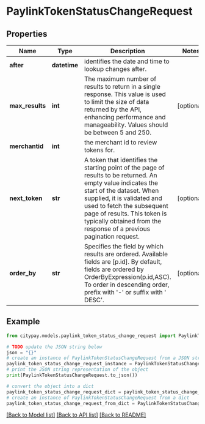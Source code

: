 # PaylinkTokenStatusChangeRequest


## Properties

Name | Type | Description | Notes
------------ | ------------- | ------------- | -------------
**after** | **datetime** | identifies the date and time to lookup changes after. | 
**max_results** | **int** | The maximum number of results to return in a single response. This value is used to limit the size of data returned by the API, enhancing performance and manageability. Values should be between 5 and 250. | [optional] 
**merchantid** | **int** | the merchant id to review tokens for. | 
**next_token** | **str** | A token that identifies the starting point of the page of results to be returned. An empty value indicates the start of the dataset. When supplied, it is validated and used to fetch the subsequent page of results. This token is typically obtained from the response of a previous pagination request. | [optional] 
**order_by** | **str** | Specifies the field by which results are ordered. Available fields are [p.id]. By default, fields are ordered by OrderByExpression(p.id,ASC). To order in descending order, prefix with &#39;-&#39; or suffix with &#39; DESC&#39;. | [optional] 

## Example

```python
from citypay.models.paylink_token_status_change_request import PaylinkTokenStatusChangeRequest

# TODO update the JSON string below
json = "{}"
# create an instance of PaylinkTokenStatusChangeRequest from a JSON string
paylink_token_status_change_request_instance = PaylinkTokenStatusChangeRequest.from_json(json)
# print the JSON string representation of the object
print(PaylinkTokenStatusChangeRequest.to_json())

# convert the object into a dict
paylink_token_status_change_request_dict = paylink_token_status_change_request_instance.to_dict()
# create an instance of PaylinkTokenStatusChangeRequest from a dict
paylink_token_status_change_request_from_dict = PaylinkTokenStatusChangeRequest.from_dict(paylink_token_status_change_request_dict)
```
[[Back to Model list]](../README.md#documentation-for-models) [[Back to API list]](../README.md#documentation-for-api-endpoints) [[Back to README]](../README.md)


